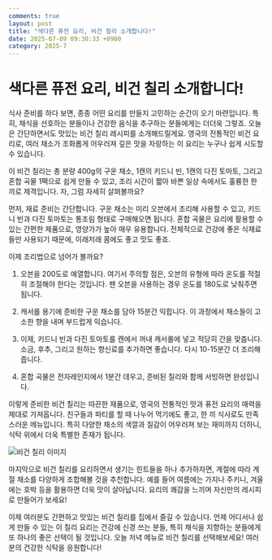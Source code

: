 ```yaml
---
comments: true
layout: post
title: "색다른 퓨전 요리, 비건 칠리 소개합니다!"
date: 2025-07-09 09:30:33 +0900
category: 2025-7
---
```


# 색다른 퓨전 요리, 비건 칠리 소개합니다!

식사 준비를 하다 보면, 종종 어떤 요리를 만들지 고민하는 순간이 오기 마련입니다. 특히, 채식을 선호하는 분들이나 건강한 음식을 추구하는 분들에게는 더더욱 그렇죠. 오늘은 간단하면서도 맛있는 비건 칠리 레시피를 소개해드릴게요. 영국의 전통적인 비건 요리로, 여러 채소가 조화롭게 어우러져 깊은 맛을 자랑하는 이 요리는 누구나 쉽게 시도할 수 있습니다.

이 비건 칠리는 총 분량 400g의 구운 채소, 1캔의 키드니 빈, 1캔의 다진 토마토, 그리고 혼합 곡물 1팩으로 쉽게 만들 수 있고, 조리 시간이 짧아 바쁜 일상 속에서도 훌륭한 한 끼로 제격입니다. 자, 그럼 자세히 살펴볼까요?

  

먼저, 재료 준비는 간단합니다. 구운 채소는 미리 오븐에서 조리해 사용할 수 있고, 키드니 빈과 다진 토마토는 통조림 형태로 구매해오면 됩니다. 혼합 곡물은 요리에 활용할 수 있는 간편한 제품으로, 영양가가 높아 매우 유용합니다. 전체적으로 건강에 좋은 식재료들만 사용되기 때문에, 이래저래 몸에도 좋고 맛도 좋죠.

  

이제 조리법으로 넘어가 볼까요?    

1. 오븐을 200도로 예열합니다. 여기서 주의할 점은, 오븐의 유형에 따라 온도를 적절히 조절해야 한다는 것입니다. 팬 오븐을 사용하는 경우 온도를 180도로 낮춰주면 됩니다.

2. 캐서롤 용기에 준비한 구운 채소를 담아 15분간 익힙니다. 이 과정에서 채소들이 고소한 향을 내며 부드럽게 익습니다.

3. 이제, 키드니 빈과 다진 토마토를 캔에서 꺼내 캐서롤에 넣고 적당히 간을 맞춥니다. 소금, 후추, 그리고 원하는 향신료를 추가하면 좋습니다. 다시 10-15분간 더 조리해줍니다.

4. 혼합 곡물은 전자레인지에서 1분간 데우고, 준비된 칠리와 함께 서빙하면 완성입니다.    

이렇게 준비한 비건 칠리는 따끈한 재품으로, 영국의 전통적인 맛과 퓨전 요리의 매력을 제대로 가져옵니다. 친구들과 파티를 할 때 나누어 먹기에도 좋고, 한 끼 식사로도 만족스러운 메뉴입니다. 특히 다양한 채소의 색깔과 질감이 어우러져 보는 재미까지 더하니, 식탁 위에서 더욱 특별한 존재가 됩니다.  

![비건 칠리 이미지](https://www.themealdb.com/images/media/meals/wqurxy1511453156.jpg)  

마지막으로 비건 칠리를 요리하면서 생기는 힌트들을 하나 추가하자면, 계절에 따라 계절 채소를 다양하게 조합해볼 것을 추천합니다. 예를 들어 여름에는 가지나 주키니, 겨울에는 호박 등을 활용하면 더욱 맛이 살아납니다. 요리의 쾌감을 느끼며 자신만의 레시피로 만들어가 보세요!

  

이제 여러분도 간편하고 맛있는 비건 칠리를 집에서 즐길 수 있습니다. 언제 어디서나 쉽게 만들 수 있는 이 칠리 요리는 건강에 신경 쓰는 분들, 특히 채식을 지향하는 분들에게 또 하나의 좋은 선택이 될 것입니다. 오늘 저녁 메뉴로 비건 칠리를 선택해보세요! 여러분의 건강한 식탁을 응원합니다!